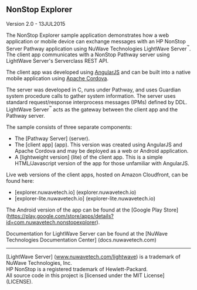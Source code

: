 NonStop Explorer
---
Version 2.0 - 13JUL2015

The NonStop Explorer sample application demonstrates how a web application or mobile device can exchange
messages with an HP NonStop Server Pathway application using NuWave Technologies LightWave
Server<sup>&trade;</sup>. The client app communicates with a NonStop Pathway server using LightWave
Server's Serverclass REST API.

The client app was developed using [AngularJS](http://angularjs.org/) and can be built into a native mobile application
using [Apache Cordova](http://cordova.apache.org/).

The server was developed in C, runs under Pathway, and uses Guardian system procedure calls to
gather system information. The server uses standard request/response interprocess messages (IPMs)
defined by DDL. LightWave Server<sup>&trade;</sup> acts as the gateway between the client
app and the Pathway server.

The sample consists of three separate components:

* The [Pathway Server] (server).
* The [client app] (app). This version was created using AngularJS and Apache Cordova and may be deployed as a web
or Android application.
* A [lightweight version] (lite) of the client app. This is a simple HTML/Javascript version
of the app for those unfamiliar with AngularJS.

Live web versions of the client apps, hosted on Amazon Cloudfront, can be found here:

* [explorer.nuwavetech.io] (explorer.nuwavetech.io)
* [explorer-lite.nuwavetech.io] (explorer-lite.nuwavetech.io)

The Android version of the app can be found at the [Google Play Store] (https://play.google.com/store/apps/details?id=com.nuwavetech.nonstopexplorer).

Documentation for LightWave Server can be found at the [NuWave Technologies Documentation Center] (docs.nuwavetech.com)
<hr>

[LightWave Server] (www.nuwavetech.com/lightwave) is a trademark of NuWave Technologies, Inc.<br>
HP NonStop is a registered trademark of Hewlett-Packard.<br>
All source code in this project is [licensed under the MIT License] (LICENSE).